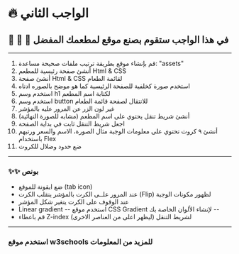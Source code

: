 # 🔥 الواجب الثاني 

 ## 🍔 🧀 🍕 في هذا الواجب ستقوم بصنع موقع لمطعمك المفضل

<hr/>





 1. قم بإنشاء موقع بطريقة ترتيب ملفات صحيحة
مساعدة: "assets"
2.  أنشئ صفحة رئيسية للمطعم Html & CSS 
3. أنشئ صفحة Html & CSS لقائمة الطعام 
4. استخدم صورة كخلفية للصفحة الرئيسية كما هو موضح بالصوره ادناه
5. استخدم وسم h1 لكتابة اسم المطعم
6. استخدم وسم button للانتقال لصفحة قائمة الطعام 
7. غير لون الزر عن المرور عليه بالمؤشر 
8. أنشئ شريط تنقل يحتوي على اسم المطعم (مشابه للصورة النهائية)
9. اجعل شريط التنقل ثابت في بداية الصفحة
10. أنشئ ٩ كروت تحتوي على معلومات الوجبة مثال الصورة، الاسم والسعر  ورتبهم باستخدام Flex
11. ضع حدود وضلال للكروت


<hr/>



### ✨✨ بونص 

- ضع ايقونة للموقع (tab icon)
- عند المرور علــى الكرت بالمؤشر ينقلب الكرت (Flip) لظهور مكونات الوجبة
- عند الوقوف على الكرت يتغير شكل المؤشر 
- Linear gradient
 -- استخدم موقع  CSS Gradient لإنشاء الألوان الخاصة بك --
- قم باعطاء Z-index لشريط التنقل  (ليظهر اعلى من العناصر الاخرى) 

<hr/>

### استخدم موقع w3schools للمزيد من المعلومات






